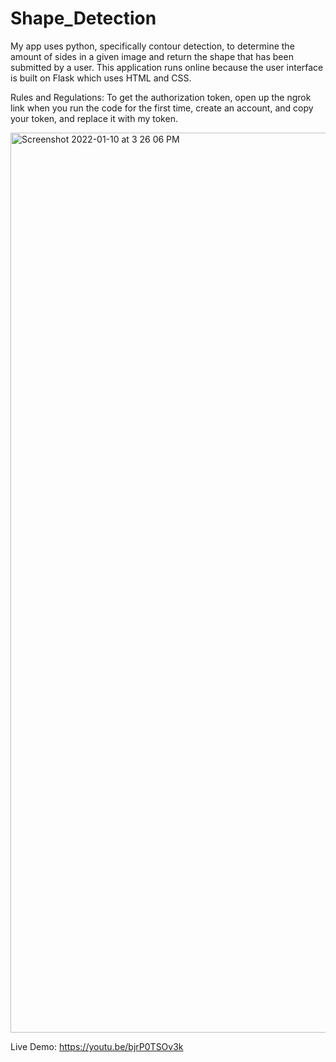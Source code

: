 # Shape_Detection
My app uses python, specifically contour detection, to determine the amount of sides in a given image and return the shape that has been submitted by a user. This application runs online because the user interface is built on Flask which uses HTML and CSS.

Rules and Regulations: To get the authorization token, open up the ngrok link when you run the code for the first time, create an account, and copy your token, and replace it with my token.

<img width="1440" alt="Screenshot 2022-01-10 at 3 26 06 PM" src="https://user-images.githubusercontent.com/97506101/149319878-f5979fc8-a3c3-4abf-aacb-0521dfbe1780.png">

Live Demo: https://youtu.be/bjrP0TSOv3k
